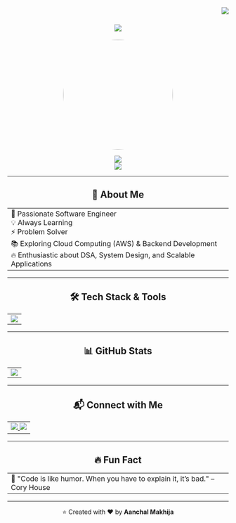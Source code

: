 <img align="right" src="https://visitor-badge.imlete.cn/?id=github.AanchalMakhija.visitor-badge"/>

<h1 align="center">
  <a href="https://git.io/typing-svg">
    <img src="http://readme-typing-svg.herokuapp.com?font=Sedan&center=true&pause=1000&random=false&width=500&lines=Hi+there+%F0%9F%91%8B%F0%9F%8F%BB;+I'm+Aanchal+Makhija+!!;Software+Engineer;Passionate+About+Technology+%26+Innovation"/>
  </a>
</h1>

<p align="center">
  <img src="https://raw.githubusercontent.com/AanchalMakhija/your-repo-name/main/profile-pic.jpg" width="250" height="250" style="border-radius:50%">
</p>

<div align="center">
  <img src="https://github-readme-stats.vercel.app/api?username=AanchalMakhija&show_icons=true&theme=radical&count_private=true"/>
  <br/>
  <img src="https://github-readme-streak-stats.herokuapp.com/?user=AanchalMakhija&theme=radical"/>
</div>

---

<h2 align="center">🚀 About Me</h2>
<div align="center">
  <table>
    <tr>
      <td>
        🎯 Passionate Software Engineer <br/>
        💡 Always Learning <br/>
        ⚡ Problem Solver <br/>
        📚 Exploring Cloud Computing (AWS) & Backend Development <br/>
        🔥 Enthusiastic about DSA, System Design, and Scalable Applications
      </td>
    </tr>
  </table>
</div>

---

<h2 align="center">🛠 Tech Stack & Tools</h2>
<div align="center">
  <table>
    <tr>
      <td>
        <a href="https://skillicons.dev">
          <img src="https://skillicons.dev/icons?i=aws,java,python,c,cpp,css,nodejs,express,git,github,postgres,mysql,tailwind,nextjs,typescript"/>
        </a>
      </td>
    </tr>
  </table>
</div>

---

<h2 align="center">📊 GitHub Stats</h2>
<div align="center">
  <table>
    <tr>
      <td>
        <img src="https://github-readme-stats.vercel.app/api/top-langs/?username=AanchalMakhija&layout=compact&theme=radical"/>
      </td>
    </tr>
  </table>
</div>

---

<h2 align="center">📬 Connect with Me</h2>
<div align="center">
  <table>
    <tr>
      <td>
        <a href="https://www.linkedin.com/in/aanchal-makhija-8b9183257/" target="_blank">
          <img src="https://img.shields.io/badge/LinkedIn-0077B5?style=for-the-badge&logo=linkedin&logoColor=white">
        </a>
        <a href="mailto:aanchal.makhija999@gmail.com" target="_blank">
          <img src="https://img.shields.io/badge/Gmail-D14836?style=for-the-badge&logo=gmail&logoColor=white">
        </a>
      </td>
    </tr>
  </table>
</div>

---

<h2 align="center">🔥 Fun Fact</h2>
<div align="center">
  <table>
    <tr>
      <td>🚀 "Code is like humor. When you have to explain it, it’s bad." – Cory House</td>
    </tr>
  </table>
</div>

---

<p align="center">⭐️ Created with ❤️ by <strong>Aanchal Makhija</strong></p>
